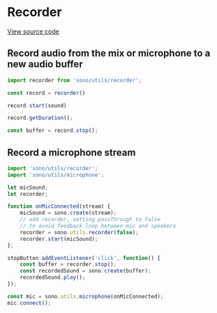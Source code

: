 # Recorder

[View source code](../../src/utils/recorder.js)

## Record audio from the mix or microphone to a new audio buffer

```javascript
import recorder from 'sono/utils/recorder';

const record = recorder()

record.start(sound)

record.getDuration();

const buffer = record.stop();
```

## Record a  microphone stream

```javascript
import 'sono/utils/recorder';
import 'sono/utils/microphone';

let micSound;
let recorder;

function onMicConnected(stream) {
	micSound = sono.create(stream);
	// add recorder, setting passThrough to false
	// to avoid feedback loop between mic and speakers
	recorder = sono.utils.recorder(false);
	recorder.start(micSound);
};

stopButton.addEventListener('click', function() {
	const buffer = recorder.stop();
	const recordedSound = sono.create(buffer);
	recordedSound.play();
});

const mic = sono.utils.microphone(onMicConnected);
mic.connect();
```
